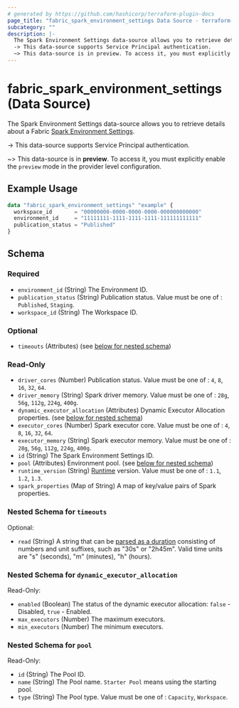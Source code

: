 ```yaml
---
# generated by https://github.com/hashicorp/terraform-plugin-docs
page_title: "fabric_spark_environment_settings Data Source - terraform-provider-fabric"
subcategory: ""
description: |-
  The Spark Environment Settings data-source allows you to retrieve details about a Fabric Spark Environment Settings https://learn.microsoft.com/fabric/data-engineering/environment-manage-compute.
  -> This data-source supports Service Principal authentication.
  ~> This data-source is in preview. To access it, you must explicitly enable the preview mode in the provider level configuration.
---
```


# fabric_spark_environment_settings (Data Source)

The Spark Environment Settings data-source allows you to retrieve details about a Fabric [Spark Environment Settings](https://learn.microsoft.com/fabric/data-engineering/environment-manage-compute).

-> This data-source supports Service Principal authentication.

~> This data-source is in **preview**. To access it, you must explicitly enable the `preview` mode in the provider level configuration.

## Example Usage

```terraform
data "fabric_spark_environment_settings" "example" {
  workspace_id       = "00000000-0000-0000-0000-000000000000"
  environment_id     = "11111111-1111-1111-1111-111111111111"
  publication_status = "Published"
}
```

<!-- schema generated by tfplugindocs -->
## Schema

### Required

- `environment_id` (String) The Environment ID.
- `publication_status` (String) Publication status. Value must be one of : `Published`, `Staging`.
- `workspace_id` (String) The Workspace ID.

### Optional

- `timeouts` (Attributes) (see [below for nested schema](#nestedatt--timeouts))

### Read-Only

- `driver_cores` (Number) Publication status. Value must be one of : `4`, `8`, `16`, `32`, `64`.
- `driver_memory` (String) Spark driver memory. Value must be one of : `28g`, `56g`, `112g`, `224g`, `400g`.
- `dynamic_executor_allocation` (Attributes) Dynamic Executor Allocation properties. (see [below for nested schema](#nestedatt--dynamic_executor_allocation))
- `executor_cores` (Number) Spark executor core. Value must be one of : `4`, `8`, `16`, `32`, `64`.
- `executor_memory` (String) Spark executor memory. Value must be one of : `28g`, `56g`, `112g`, `224g`, `400g`.
- `id` (String) The Spark Environment Settings ID.
- `pool` (Attributes) Environment pool. (see [below for nested schema](#nestedatt--pool))
- `runtime_version` (String) [Runtime](https://review.learn.microsoft.com/fabric/data-engineering/runtime) version. Value must be one of : `1.1`, `1.2`, `1.3`.
- `spark_properties` (Map of String) A map of key/value pairs of Spark properties.

<a id="nestedatt--timeouts"></a>

### Nested Schema for `timeouts`

Optional:

- `read` (String) A string that can be [parsed as a duration](https://pkg.go.dev/time#ParseDuration) consisting of numbers and unit suffixes, such as "30s" or "2h45m". Valid time units are "s" (seconds), "m" (minutes), "h" (hours).

<a id="nestedatt--dynamic_executor_allocation"></a>

### Nested Schema for `dynamic_executor_allocation`

Read-Only:

- `enabled` (Boolean) The status of the dynamic executor allocation: `false` - Disabled, `true` - Enabled.
- `max_executors` (Number) The maximum executors.
- `min_executors` (Number) The minimum executors.

<a id="nestedatt--pool"></a>

### Nested Schema for `pool`

Read-Only:

- `id` (String) The Pool ID.
- `name` (String) The Pool name. `Starter Pool` means using the starting pool.
- `type` (String) The Pool type. Value must be one of : `Capacity`, `Workspace`.
